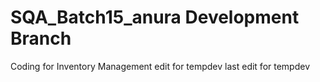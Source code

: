 # SQA_Batch15_anura Development Branch
Coding for Inventory Management 
edit for tempdev
last edit for tempdev
